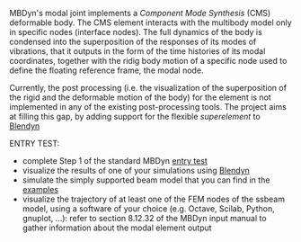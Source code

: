MBDyn's modal joint implements a *Component Mode Synthesis* (CMS) deformable body. The CMS element interacts with the multibody model only in specific nodes (interface nodes). The full dynamics of the body is condensed into the superposition of the responses of its modes of vibrations, that it outputs in the form of the time histories of its modal coordinates, together with the ridig body motion of a specific node used to define the floating reference frame, the modal node. 

Currently, the post processing (i.e. the visualization of the superposition of the rigid and the deformable motion of the body) for the element is not implemented in any of the existing post-processing tools. The project aims at filling this gap, by adding support for the flexible *superelement* to [Blendyn](https://github.com/zanoni-mbdyn/blendyn/wiki)

ENTRY TEST:
 - complete Step 1 of the standard MBDyn [entry test](https://louisgag.github.io/mbdyn-gsoc-projects/#/entry_test)
 - visualize the results of one of your simulations using [Blendyn](https://github.com/zanoni-mbdyn/blendyn/wiki)
 - simulate the simply supported beam model that you can find in the [examples](https://www.mbdyn.org/?Documentation___Official_Documentation___Examples)
 - visualize the trajectory of at least one of the FEM nodes of the ssbeam model, using a software of your choice (e.g. Octave, Scilab, Python, gnuplot, ...): refer to section 8.12.32 of the MBDyn input manual to gather information about the modal element output
